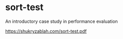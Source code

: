 # sort-test
An introductory case study in performance evaluation

https://shukryzablah.com/sort-test.pdf
